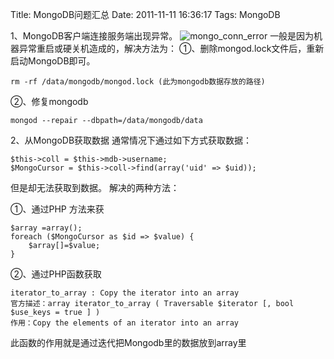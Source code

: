 Title: MongoDB问题汇总
Date: 2011-11-11 16:36:17
Tags: MongoDB


1、MongoDB客户端连接服务端出现异常。 ![mongo_conn_error](http://lnmp100.b0.upaiyun.com/2011/11/mongo_conn_error.jpg)
一般是因为机器异常重启或硬关机造成的，解决方法为：
①、删除mongod.lock文件后，重新启动MongoDB即可。

	rm -rf /data/mongodb/mongod.lock (此为mongodb数据存放的路径)

②、修复mongodb

	mongod --repair --dbpath=/data/mongodb/data

2、从MongoDB获取数据 通常情况下通过如下方式获取数据：


    $this->coll = $this->mdb->username;
    $MongoCursor = $this->coll->find(array('uid' => $uid));

但是却无法获取到数据。
解决的两种方法：

①、通过PHP 方法来获


    $array =array();
    foreach ($MongoCursor as $id => $value) {
    	$array[]=$value;
    }

②、通过PHP函数获取


    iterator_to_array : Copy the iterator into an array
    官方描述：array iterator_to_array ( Traversable $iterator [, bool $use_keys = true ] )
    作用：Copy the elements of an iterator into an array

此函数的作用就是通过迭代把Mongodb里的数据放到array里
